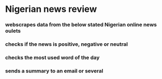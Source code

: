 # Nigerian news review

### webscrapes data from the below stated Nigerian online news oulets



### checks if the news is positive, negative or neutral 
### checks the most used word of the day
### sends a summary to an email or several
